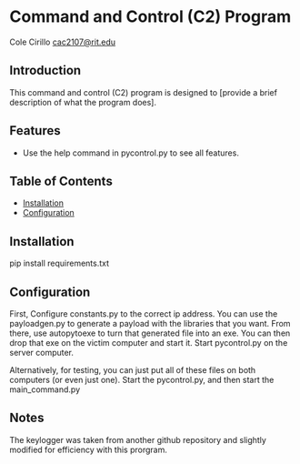# Command and Control (C2) Program
Cole Cirillo
cac2107@rit.edu

## Introduction

This command and control (C2) program is designed to [provide a brief description of what the program does].

## Features

- Use the help command in pycontrol.py to see all features.

## Table of Contents

- [Installation](#installation)
- [Configuration](#configuration)

## Installation

pip install requirements.txt

## Configuration
First, Configure constants.py to the correct ip address.
You can use the payloadgen.py to generate a payload with the libraries that you want. From there, use autopytoexe to turn that generated file into an exe.
You can then drop that exe on the victim computer and start it.
Start pycontrol.py on the server computer.

Alternatively, for testing, you can just put all of these files on both computers (or even just one). Start the pycontrol.py, and then start the main_command.py

## Notes
The keylogger was taken from another github repository and slightly modified for efficiency with this prorgram.